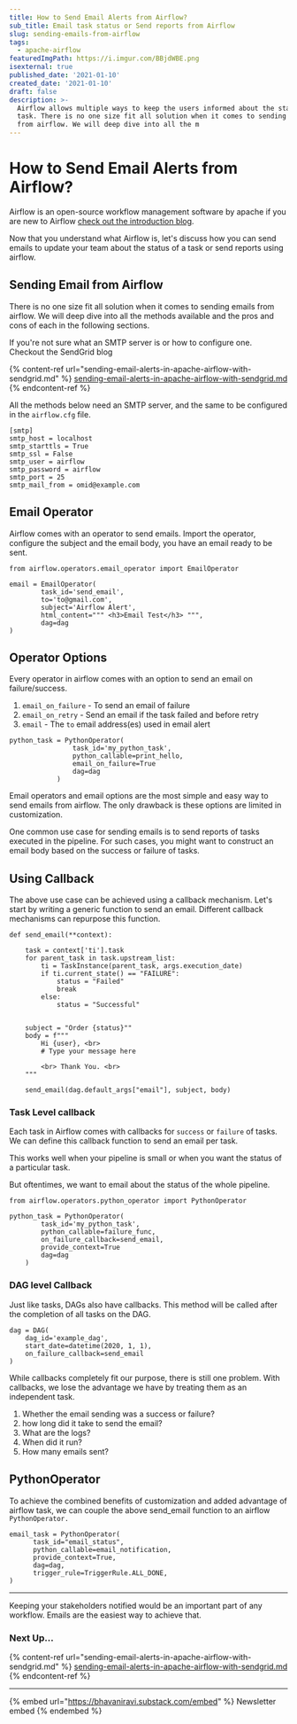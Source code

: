 ```yaml
---
title: How to Send Email Alerts from Airflow?
sub_title: Email task status or Send reports from Airflow
slug: sending-emails-from-airflow
tags:
  - apache-airflow
featuredImgPath: https://i.imgur.com/BBjdWBE.png
isexternal: true
published_date: '2021-01-10'
created_date: '2021-01-10'
draft: false
description: >-
  Airflow allows multiple ways to keep the users informed about the status of a
  task. There is no one size fit all solution when it comes to sending emails
  from airflow. We will deep dive into all the m
---
```


# How to Send Email Alerts from Airflow?

Airflow is an open-source workflow management software by apache if you are new to Airflow [check out the introduction blog](apache-airflow-introduction.md).

Now that you understand what Airflow is, let's discuss how you can send emails to update your team about the status of a task or send reports using airflow.

## Sending Email from Airflow

There is no one size fit all solution when it comes to sending emails from airflow. We will deep dive into all the methods available and the pros and cons of each in the following sections.

If you're not sure what an SMTP server is or how to configure one. Checkout the SendGrid blog

{% content-ref url="sending-email-alerts-in-apache-airflow-with-sendgrid.md" %}
[sending-email-alerts-in-apache-airflow-with-sendgrid.md](sending-email-alerts-in-apache-airflow-with-sendgrid.md)
{% endcontent-ref %}

All the methods below need an SMTP server, and the same to be configured in the `airflow.cfg` file.

```
[smtp]
smtp_host = localhost
smtp_starttls = True
smtp_ssl = False
smtp_user = airflow
smtp_password = airflow
smtp_port = 25
smtp_mail_from = omid@example.com
```

## Email Operator

Airflow comes with an operator to send emails. Import the operator, configure the subject and the email body, you have an email ready to be sent.

```
from airflow.operators.email_operator import EmailOperator

email = EmailOperator(
        task_id='send_email',
        to='to@gmail.com',
        subject='Airflow Alert',
        html_content=""" <h3>Email Test</h3> """,
        dag=dag
)
```

## Operator Options

Every operator in airflow comes with an option to send an email on failure/success.

1. `email_on_failure` - To send an email of failure
2. `email_on_retry` - Send an email if the task failed and before retry
3. `email` - The `to` email address(es) used in email alert

```
python_task = PythonOperator(
                task_id='my_python_task',
                python_callable=print_hello,
                email_on_failure=True
                dag=dag
            )
```

Email operators and email options are the most simple and easy way to send emails from airflow. The only drawback is these options are limited in customization.

One common use case for sending emails is to send reports of tasks executed in the pipeline. For such cases, you might want to construct an email body based on the success or failure of tasks.

## Using Callback

The above use case can be achieved using a callback mechanism. Let's start by writing a generic function to send an email. Different callback mechanisms can repurpose this function.

```
def send_email(**context):

    task = context['ti'].task
    for parent_task in task.upstream_list:
        ti = TaskInstance(parent_task, args.execution_date)
        if ti.current_state() == "FAILURE":
            status = "Failed"
            break
        else:
            status = "Successful"


    subject = "Order {status}""
    body = f"""
        Hi {user}, <br>
        # Type your message here

        <br> Thank You. <br>
    """

    send_email(dag.default_args["email"], subject, body)
```

### Task Level callback

Each task in Airflow comes with callbacks for `success` or `failure` of tasks. We can define this callback function to send an email per task.

This works well when your pipeline is small or when you want the status of a particular task.

But oftentimes, we want to email about the status of the whole pipeline.

```
from airflow.operators.python_operator import PythonOperator

python_task = PythonOperator(
        task_id='my_python_task',
        python_callable=failure_func,
        on_failure_callback=send_email,
        provide_context=True
        dag=dag
    )
```

### DAG level Callback

Just like tasks, DAGs also have callbacks. This method will be called after the completion of all tasks on the DAG.

```
dag = DAG(
    dag_id='example_dag',
    start_date=datetime(2020, 1, 1),
    on_failure_callback=send_email
)
```

While callbacks completely fit our purpose, there is still one problem. With callbacks, we lose the advantage we have by treating them as an independent task.

1. Whether the email sending was a success or failure?
2. how long did it take to send the email?
3. What are the logs?
4. When did it run?
5. How many emails sent?

## PythonOperator

To achieve the combined benefits of customization and added advantage of airflow task, we can couple the above send\_email function to an airflow `PythonOperator.`

```
email_task = PythonOperator(
      task_id="email_status",
      python_callable=email_notification,
      provide_context=True,
      dag=dag,
      trigger_rule=TriggerRule.ALL_DONE,
)
```

***

Keeping your stakeholders notified would be an important part of any workflow. Emails are the easiest way to achieve that.

### Next Up...

{% content-ref url="sending-email-alerts-in-apache-airflow-with-sendgrid.md" %}
[sending-email-alerts-in-apache-airflow-with-sendgrid.md](sending-email-alerts-in-apache-airflow-with-sendgrid.md)
{% endcontent-ref %}

***

{% embed url="https://bhavaniravi.substack.com/embed" %}
Newsletter embed
{% endembed %}
